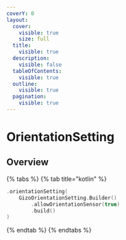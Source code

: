 ```yaml
---
coverY: 0
layout:
  cover:
    visible: true
    size: full
  title:
    visible: true
  description:
    visible: false
  tableOfContents:
    visible: true
  outline:
    visible: true
  pagination:
    visible: true
---
```


# OrientationSetting

## Overview



{% tabs %}
{% tab title="kotlin" %}
```kotlin
.orientationSetting(
    GizoOrientationSetting.Builder()
        .allowOrientationSensor(true)
        .build()
)
```
{% endtab %}
{% endtabs %}

